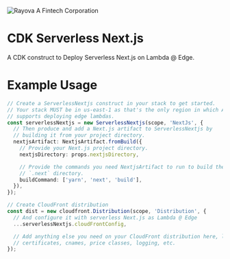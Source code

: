 ![Rayova A Fintech Corporation][logo]

# CDK Serverless Next.js

A CDK construct to Deploy Serverless Next.js on Lambda @ Edge.

# Example Usage

<!-- <macro exec="lit-snip ./test/integ.main.lit.ts"> -->
```ts
// Create a ServerlessNextjs construct in your stack to get started.
// Your stack MUST be in us-east-1 as that's the only region in which AWS
// supports deploying edge lambdas.
const serverlessNextjs = new ServerlessNextjs(scope, 'NextJs', {
  // Then produce and add a Next.js artifact to ServerlessNextjs by
  // building it from your project directory.
  nextjsArtifact: NextjsArtifact.fromBuild({
    // Provide your Next.js project directory.
    nextjsDirectory: props.nextjsDirectory,

    // Provide the commands you need NextjsArtifact to run to build the
    // `.next` directory.
    buildCommand: ['yarn', 'next', 'build'],
  }),
});

// Create CloudFront distribution
const dist = new cloudfront.Distribution(scope, 'Distribution', {
  // And configure it with serverless Next.js as Lambda @ Edge
  ...serverlessNextjs.cloudFrontConfig,

  // Add anything else you need on your CloudFront distribution here, like
  // certificates, cnames, price classes, logging, etc.
});
```
<!-- </macro> -->

[logo]: images/rayova.png
